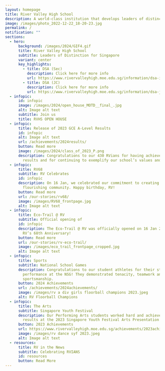 ```yaml
---
layout: homepage
title: River Valley High School
description: A world-class institution that develops leaders of distinction for Singapore
image: /images/photo_2022-12-22_18-20-23.jpg
permalink: /
notification: ""
sections:
  - hero:
      background: /images/2024/GIF4.gif
      title: River Valley High School
      subtitle: Leaders of Distinction for Singapore
      variant: center
      key_highlights:
        - title: DSA (Sec)
          description: Click here for more info
          url: https://www.rivervalleyhigh.moe.edu.sg/information/dsa-integrated-programme/dsa2024/
        - title: DSA (JC)
          description: Click here for more info
          url: https://www.rivervalleyhigh.moe.edu.sg/information/dsa-jc/
  - infopic:
      id: infopic
      image: /images/2024/open_house_MOTD__final_.jpg
      alt: Image alt text
      subtitle: Join us
      title: RVHS OPEN HOUSE
  - infopic:
      title: Release of 2023 GCE A-Level Results
      id: infopic
      alt: Image alt text
      url: /achievements/2024results/
      button: Read more
      image: /images/2024/class_of_2023_P.png
      description: Congratulations to our 430 RVians for having achieved strong
        results and for continuing to exemplify our school’s values and spirit.
  - infopic:
      title: RV68
      subtitle: RV Celebrates
      id: infopic
      description: On 16 Jan, we celebrated our commitment to creating a nurturing and
        flourishing community. Happy birthday, RV!
      button: Read more
      url: /our-stories/rv68/
      image: /images/RV68_frontpage.jpg
      alt: Image alt text
  - infopic:
      title: Eco-Trail @ RV
      subtitle: Official opening of
      id: infopic
      description: The Eco-Trail @ RV was officially opened on 16 Jan 2024 during our
        RV’s 68th Anniversary!
      button: Read more
      url: /our-stories/rv-eco-trail/
      image: /images/eco_trail_frontpage_cropped.jpg
      alt: Image alt text
  - infopic:
      title: Sports
      subtitle: National School Games
      description: Congratulations to our student athletes for their stellar
        performance at the NSG! They demonstrated tenacity, teamwork and great
        sportsmanship.
      button: 2024 Achievements
      url: /achievements/2024achievements/
      image: /images/rv a div girls floorball champions 2023.jpeg
      alt: RV Floorball Champions
  - infopic:
      title: The Arts
      subtitle: Singapore Youth Festival
      description: Our Performing Arts students worked hard and achieved commendable
        results at the 2023 Singapore Youth Festival Arts Presentation!
      button: 2023 Achievements
      url: https://www.rivervalleyhigh.moe.edu.sg/achievements/2023achievements/
      image: /images/rv dance syf 2023.jpeg
      alt: Image alt text
  - resources:
      title: RV in the News
      subtitle: Celebrating RVIANS
      id: resources
      button: Read More
---
```

